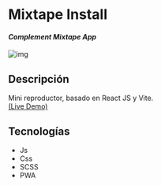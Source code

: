 <h1>Mixtape Install</h1>
<h4><i>Complement Mixtape App</i></h4>
<img alt="img" src="https://github.com/alibhtty/tracklist/blob/main/Images/demo.png"/>


## Descripción
Mini reproductor, basado en React JS y Vite.<br>
[(Live Demo)](https://alibhtty.com/start/)


## Tecnologías
* Js
* Css
* SCSS
* PWA